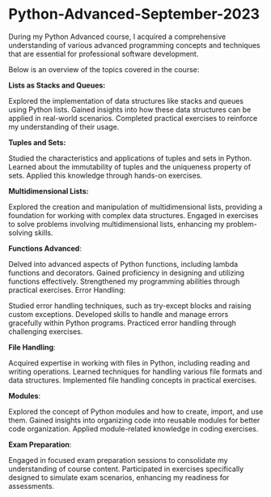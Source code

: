 # Python-Advanced-September-2023


During my Python Advanced course, I acquired a comprehensive understanding of various advanced programming concepts and techniques that are essential for professional software development. 

Below is an overview of the topics covered in the course:

**Lists as Stacks and Queues:**

Explored the implementation of data structures like stacks and queues using Python lists.
Gained insights into how these data structures can be applied in real-world scenarios.
Completed practical exercises to reinforce my understanding of their usage.


**Tuples and Sets:**

Studied the characteristics and applications of tuples and sets in Python.
Learned about the immutability of tuples and the uniqueness property of sets.
Applied this knowledge through hands-on exercises.


**Multidimensional Lists:**

Explored the creation and manipulation of multidimensional lists, providing a foundation for working with complex data structures.
Engaged in exercises to solve problems involving multidimensional lists, enhancing my problem-solving skills.


**Functions Advanced**:

Delved into advanced aspects of Python functions, including lambda functions and decorators.
Gained proficiency in designing and utilizing functions effectively.
Strengthened my programming abilities through practical exercises.
Error Handling:

Studied error handling techniques, such as try-except blocks and raising custom exceptions.
Developed skills to handle and manage errors gracefully within Python programs.
Practiced error handling through challenging exercises.


**File Handling**:

Acquired expertise in working with files in Python, including reading and writing operations.
Learned techniques for handling various file formats and data structures.
Implemented file handling concepts in practical exercises.


**Modules**:

Explored the concept of Python modules and how to create, import, and use them.
Gained insights into organizing code into reusable modules for better code organization.
Applied module-related knowledge in coding exercises.


**Exam Preparation**:

Engaged in focused exam preparation sessions to consolidate my understanding of course content.
Participated in exercises specifically designed to simulate exam scenarios, enhancing my readiness for assessments.

